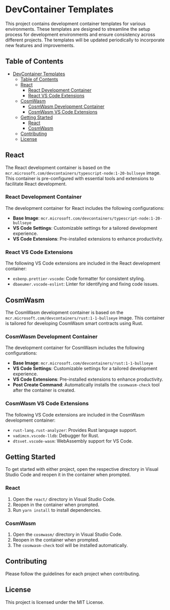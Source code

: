 # DevContainer Templates

This project contains development container templates for various environments. These templates are designed to streamline the setup process for development environments and ensure consistency across different projects. The templates will be updated periodically to incorporate new features and improvements.

## Table of Contents

- [DevContainer Templates](#devcontainer-templates)
  - [Table of Contents](#table-of-contents)
  - [React](#react)
    - [React Development Container](#react-development-container)
    - [React VS Code Extensions](#react-vs-code-extensions)
  - [CosmWasm](#cosmwasm)
    - [CosmWasm Development Container](#cosmwasm-development-container)
    - [CosmWasm VS Code Extensions](#cosmwasm-vs-code-extensions)
  - [Getting Started](#getting-started)
    - [React](#react-1)
    - [CosmWasm](#cosmwasm-1)
  - [Contributing](#contributing)
  - [License](#license)

## React

The React development container is based on the `mcr.microsoft.com/devcontainers/typescript-node:1-20-bullseye` image. This container is pre-configured with essential tools and extensions to facilitate React development.

### React Development Container

The development container for React includes the following configurations:

- **Base Image**: `mcr.microsoft.com/devcontainers/typescript-node:1-20-bullseye`
- **VS Code Settings**: Customizable settings for a tailored development experience.
- **VS Code Extensions**: Pre-installed extensions to enhance productivity.

### React VS Code Extensions

The following VS Code extensions are included in the React development container:

- `esbenp.prettier-vscode`: Code formatter for consistent styling.
- `dbaeumer.vscode-eslint`: Linter for identifying and fixing code issues.

## CosmWasm

The CosmWasm development container is based on the `mcr.microsoft.com/devcontainers/rust:1-1-bullseye` image. This container is tailored for developing CosmWasm smart contracts using Rust.

### CosmWasm Development Container

The development container for CosmWasm includes the following configurations:

- **Base Image**: `mcr.microsoft.com/devcontainers/rust:1-1-bullseye`
- **VS Code Settings**: Customizable settings for a tailored development experience.
- **VS Code Extensions**: Pre-installed extensions to enhance productivity.
- **Post Create Command**: Automatically installs the `cosmwasm-check` tool after the container is created.

### CosmWasm VS Code Extensions

The following VS Code extensions are included in the CosmWasm development container:

- `rust-lang.rust-analyzer`: Provides Rust language support.
- `vadimcn.vscode-lldb`: Debugger for Rust.
- `dtsvet.vscode-wasm`: WebAssembly support for VS Code.

## Getting Started

To get started with either project, open the respective directory in Visual Studio Code and reopen it in the container when prompted.

### React

1. Open the `react/` directory in Visual Studio Code.
2. Reopen in the container when prompted.
3. Run `yarn install` to install dependencies.

### CosmWasm

1. Open the `cosmwasm/` directory in Visual Studio Code.
2. Reopen in the container when prompted.
3. The `cosmwasm-check` tool will be installed automatically.

## Contributing

Please follow the guidelines for each project when contributing.

## License

This project is licensed under the MIT License.